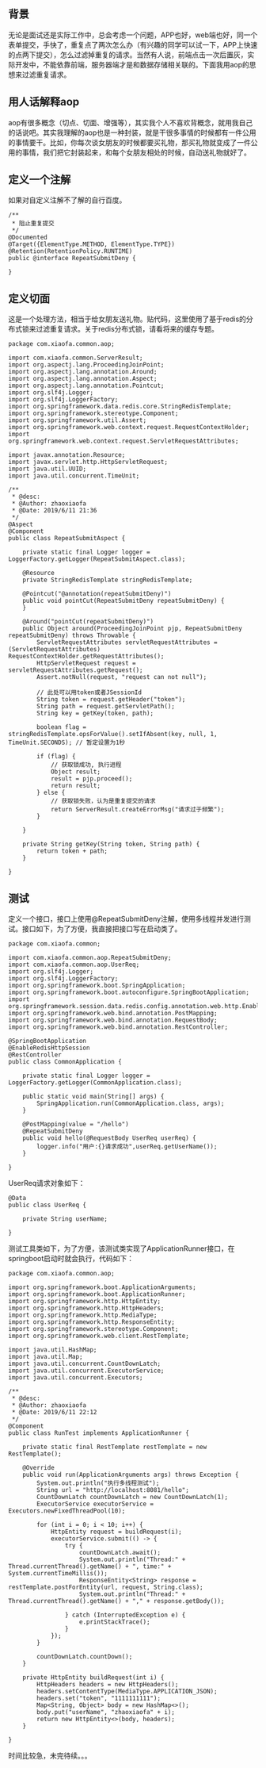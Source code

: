 ## 背景 ##
无论是面试还是实际工作中，总会考虑一个问题，APP也好，web端也好，同一个表单提交，手快了，重复点了两次怎么办（有兴趣的同学可以试一下，APP上快速的点两下提交），怎么过滤掉重复的请求。当然有人说，前端点击一次后置灰，实际开发中，不能依靠前端，服务器端才是和数据存储相关联的。下面我用aop的思想来过滤重复请求。

## 用人话解释aop ##
aop有很多概念（切点、切面、增强等），其实我个人不喜欢背概念，就用我自己的话说吧。其实我理解的aop也是一种封装，就是干很多事情的时候都有一件公用的事情要干。比如，你每次谈女朋友的时候都要买礼物，那买礼物就变成了一件公用的事情，我们把它封装起来，和每个女朋友相处的时候，自动送礼物就好了。

## 定义一个注解 ##
如果对自定义注解不了解的自行百度。

    /**
	 * 阻止重复提交
	 */
	@Documented
	@Target({ElementType.METHOD, ElementType.TYPE})
	@Retention(RetentionPolicy.RUNTIME)
	public @interface RepeatSubmitDeny {
	
	}

## 定义切面 ##
这是一个处理方法，相当于给女朋友送礼物。贴代码，这里使用了基于redis的分布式锁来过滤重复请求。关于redis分布式锁，请看将来的缓存专题。

    package com.xiaofa.common.aop;

	import com.xiaofa.common.ServerResult;
	import org.aspectj.lang.ProceedingJoinPoint;
	import org.aspectj.lang.annotation.Around;
	import org.aspectj.lang.annotation.Aspect;
	import org.aspectj.lang.annotation.Pointcut;
	import org.slf4j.Logger;
	import org.slf4j.LoggerFactory;
	import org.springframework.data.redis.core.StringRedisTemplate;
	import org.springframework.stereotype.Component;
	import org.springframework.util.Assert;
	import org.springframework.web.context.request.RequestContextHolder;
	import org.springframework.web.context.request.ServletRequestAttributes;
	
	import javax.annotation.Resource;
	import javax.servlet.http.HttpServletRequest;
	import java.util.UUID;
	import java.util.concurrent.TimeUnit;
	
	/**
	 * @desc:
	 * @Author: zhaoxiaofa
	 * @Date: 2019/6/11 21:36
	 */
	@Aspect
	@Component
	public class RepeatSubmitAspect {

	    private static final Logger logger = LoggerFactory.getLogger(RepeatSubmitAspect.class);
	
	    @Resource
	    private StringRedisTemplate stringRedisTemplate;
	
	    @Pointcut("@annotation(repeatSubmitDeny)")
	    public void pointCut(RepeatSubmitDeny repeatSubmitDeny) {
	    }
	
	    @Around("pointCut(repeatSubmitDeny)")
	    public Object around(ProceedingJoinPoint pjp, RepeatSubmitDeny repeatSubmitDeny) throws Throwable {
	        ServletRequestAttributes servletRequestAttributes = (ServletRequestAttributes) RequestContextHolder.getRequestAttributes();
	        HttpServletRequest request = servletRequestAttributes.getRequest();
	        Assert.notNull(request, "request can not null");
	
	        // 此处可以用token或者JSessionId
	        String token = request.getHeader("token");
	        String path = request.getServletPath();
	        String key = getKey(token, path);
	
	        boolean flag = stringRedisTemplate.opsForValue().setIfAbsent(key, null, 1, TimeUnit.SECONDS); // 暂定设置为1秒
	
	        if (flag) {
	            // 获取锁成功, 执行进程
	            Object result;
	            result = pjp.proceed();
	            return result;
	        } else {
	            // 获取锁失败，认为是重复提交的请求
	            return ServerResult.createErrorMsg("请求过于频繁");
	        }
	
	    }
	
	    private String getKey(String token, String path) {
	        return token + path;
	    }

	}


## 测试 ##
定义一个接口，接口上使用@RepeatSubmitDeny注解，使用多线程并发进行测试。接口如下，为了方便，我直接把接口写在启动类了。

    package com.xiaofa.common;

	import com.xiaofa.common.aop.RepeatSubmitDeny;
	import com.xiaofa.common.aop.UserReq;
	import org.slf4j.Logger;
	import org.slf4j.LoggerFactory;
	import org.springframework.boot.SpringApplication;
	import org.springframework.boot.autoconfigure.SpringBootApplication;
	import org.springframework.session.data.redis.config.annotation.web.http.EnableRedisHttpSession;
	import org.springframework.web.bind.annotation.PostMapping;
	import org.springframework.web.bind.annotation.RequestBody;
	import org.springframework.web.bind.annotation.RestController;
	
	@SpringBootApplication
	@EnableRedisHttpSession
	@RestController
	public class CommonApplication {
	
	    private static final Logger logger = LoggerFactory.getLogger(CommonApplication.class);
	
	    public static void main(String[] args) {
	        SpringApplication.run(CommonApplication.class, args);
	    }
	
	    @PostMapping(value = "/hello")
	    @RepeatSubmitDeny
	    public void hello(@RequestBody UserReq userReq) {
	        logger.info("用户:{}请求成功",userReq.getUserName());
	    }
	
	}

UserReq请求对象如下：

    @Data
	public class UserReq {
	
	    private String userName;
	
	}

测试工具类如下，为了方便，该测试类实现了ApplicationRunner接口，在springboot启动时就会执行，代码如下：

    package com.xiaofa.common.aop;

	import org.springframework.boot.ApplicationArguments;
	import org.springframework.boot.ApplicationRunner;
	import org.springframework.http.HttpEntity;
	import org.springframework.http.HttpHeaders;
	import org.springframework.http.MediaType;
	import org.springframework.http.ResponseEntity;
	import org.springframework.stereotype.Component;
	import org.springframework.web.client.RestTemplate;
	
	import java.util.HashMap;
	import java.util.Map;
	import java.util.concurrent.CountDownLatch;
	import java.util.concurrent.ExecutorService;
	import java.util.concurrent.Executors;
	
	/**
	 * @desc:
	 * @Author: zhaoxiaofa
	 * @Date: 2019/6/11 22:12
	 */
	@Component
	public class RunTest implements ApplicationRunner {

	    private static final RestTemplate restTemplate = new RestTemplate();
	
	    @Override
	    public void run(ApplicationArguments args) throws Exception {
	        System.out.println("执行多线程测试");
	        String url = "http://localhost:8081/hello";
	        CountDownLatch countDownLatch = new CountDownLatch(1);
	        ExecutorService executorService = Executors.newFixedThreadPool(10);
	
	        for (int i = 0; i < 10; i++) {
	            HttpEntity request = buildRequest(i);
	            executorService.submit(() -> {
	                try {
	                    countDownLatch.await();
	                    System.out.println("Thread:" + Thread.currentThread().getName() + ", time:" + System.currentTimeMillis());
	                    ResponseEntity<String> response = restTemplate.postForEntity(url, request, String.class);
	                    System.out.println("Thread:" + Thread.currentThread().getName() + "," + response.getBody());
	
	                } catch (InterruptedException e) {
	                    e.printStackTrace();
	                }
	            });
	        }
	
	        countDownLatch.countDown();
	    }
	
	    private HttpEntity buildRequest(int i) {
	        HttpHeaders headers = new HttpHeaders();
	        headers.setContentType(MediaType.APPLICATION_JSON);
	        headers.set("token", "1111111111");
	        Map<String, Object> body = new HashMap<>();
	        body.put("userName", "zhaoxiaofa" + i);
	        return new HttpEntity<>(body, headers);
	    }

	}


时间比较急，未完待续。。。